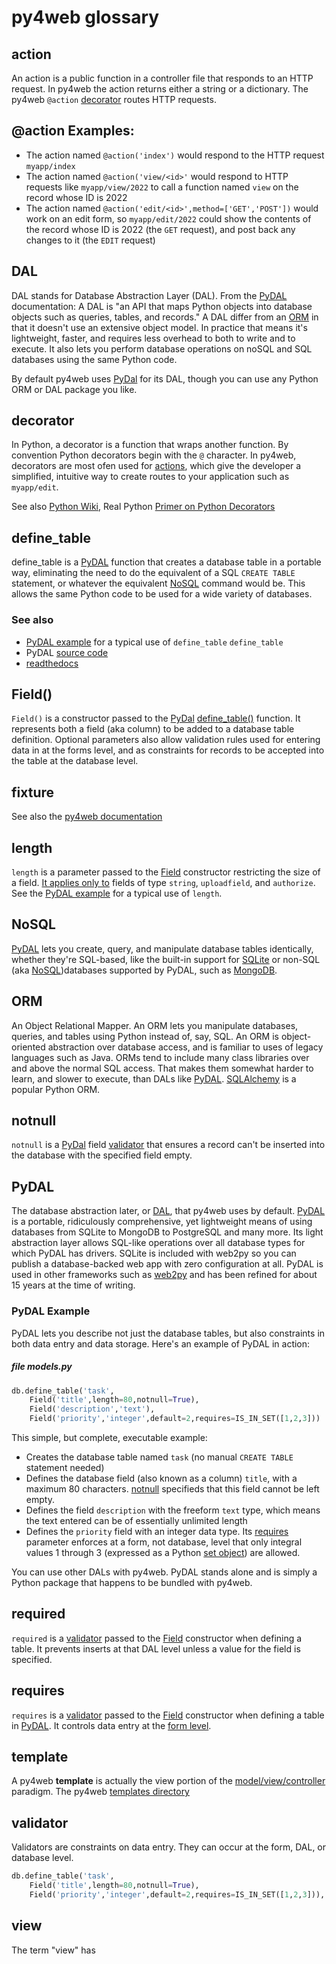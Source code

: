 # py4web glossary

[//]: # "TODO: Unfinished"
[//]: # "Consider define_table insert, truncate, drop, import_from_csv_file http://www.web2py.com/books/default/chapter/29/06/the-database-abstraction-layer#The-DAL-A-quick-tour"
[//]: # "action"
[//]: # "create-model"
[//]: # "create-controller"
[//]: # "create-view"
[//]: # "decorator"
[//]: # "fixture"
[//]: # "mvc"
[//]: # "Field"
[//]: # "required"
[//]: # "requires"
[//]: # "#template"
[//]: # "[templates directory](#templates-directory)"
[//]: # "validator"
[//]: # "view"


## action

An action is a public function in a controller file that responds to an HTTP request. 
In py4web the action returns either a string or a dictionary. The py4web `@action` [decorator](#decorator)
routes HTTP requests.

## @action Examples:

* The action named `@action('index')` would respond to the HTTP request `myapp/index`
* The action named `@action('view/<id>'` would respond to HTTP requests like `myapp/view/2022` to
call a function named `view` on the record whose ID is 2022
* The action named `@action('edit/<id>',method=['GET','POST'])` would work on an edit form, 
so `myapp/edit/2022` could show the contents of the record whose ID is 2022 (the `GET` request),
and post back any changes to it (the `EDIT` request)

## DAL

DAL stands for Database Abstraction Layer (DAL). From the [PyDAL](https://github.com/web2py/pydal) documentation: A DAL is "an API that maps Python objects into database objects such as queries, tables, and records." A DAL differ from an [ORM](#orm) in that it doesn't use an extensive object model. In practice that means it's lightweight, faster, and requires less overhead to both to write and to execute. It also lets you perform database operations on noSQL and SQL databases using the same Python code.

By default py4web uses [PyDal](#pydal) for its DAL, though you can use any Python ORM or DAL package you like.

## decorator

In Python, a decorator is a function that wraps another function. 
By convention Python decorators begin with the `@` character.
In py4web, decorators are most ofen used for [actions](#action), which give the developer a simplified, intuitive
way to create routes to your application such as `myapp/edit`.

See also [Python Wiki](https://wiki.python.org/moin/PythonDecorators), Real Python [Primer on Python Decorators](https://realpython.com/primer-on-python-decorators/)

## define_table

define_table is a [PyDAL](#pydal) function that creates a database table in a portable way, eliminating
the need to do the equivalent of a SQL `CREATE TABLE` statement, or whatever the equivalent [NoSQL](#nosql)
command would be. This allows the same Python code to be used for a wide variety of databases.

### See also

* [PyDAL example](#pydal-example) for a typical use of `define_table` `define_table` 
* PyDAL [source code](https://github.com/web2py/pydal/blob/master/pydal/base.py)
* [readthedocs](https://pydal.readthedocs.io/en/latest/index.html#pydal.base.DAL.define_table)

## Field()

`Field()` is a constructor passed to the [PyDal](#pydal) [define_table()](#define_table) function. 
It represents both a field (aka column) to be added to a database table definition.
Optional parameters also allow validation rules used for entering data in at the forms level, 
and as constraints for records to be accepted into the table at the database level.

## fixture

See also the [py4web documentation](https://py4web.com/_documentation/static/index.html#chapter-04)

## length

`length` is a parameter passed to the [Field](#field) constructor restricting the size of a field. [It applies only to](https://py4web.com/_documentation/static/index.html#chapter-05) fields of type `string`, `uploadfield`, and `authorize`.
See the [PyDAL example](#pydal-example) for a typical use of `length`.

## NoSQL

[PyDAL](#pydal) lets you create, query, and manipulate database tables identically, whether they're
SQL-based, like the built-in support for [SQLite](https://www.sqlite.org/index.html) or non-SQL (aka [NoSQL](https://en.wikipedia.org/wiki/NoSQL))databases supported by PyDAL, such as [MongoDB](https://www.mongodb.com). 


## ORM

An Object Relational Mapper. An ORM lets you manipulate databases, queries, and tables using Python instead of, say, SQL. An ORM is object-oriented abstraction over database access, and is familiar to uses of legacy languages such as Java. ORMs tend to include many class libraries over and above the normal SQL access. That makes them somewhat harder to learn, and slower to execute, than DALs like [PyDAL](#pydal). [SQLAlchemy](https://www.sqlalchemy.org/) is a popular Python ORM.

## notnull
`notnull` is a [PyDal](#pydal) field [validator](#validator) that ensures a record can't be inserted into the database with the specified field empty.

## PyDAL
The database abstraction later, or [DAL](#dal), that py4web uses by default.
[PyDAL](https://github.com/web2py/pydal) is a portable, ridiculously comprehensive, yet lightweight means of using databases from SQLite to MongoDB to PostgreSQL and many more. Its
light abstraction layer allows SQL-like operations over all database types for which PyDAL has drivers. 
SQLite is included with web2py so you can publish a database-backed web app with zero configuration at all. 
PyDAL is used in other frameworks such as [web2py](https://web2py.com) and has been refined for about 15 years at the time of writing. 

### PyDAL Example

PyDAL lets you describe not just the database tables, but also constraints in both data entry and data storage. Here's an example of PyDAL in action:

##### file models.py

```python
db.define_table('task',
    Field('title',length=80,notnull=True),
    Field('description','text'),
    Field('priority','integer',default=2,requires=IS_IN_SET([1,2,3]))
```

This simple, but complete, executable example:
* Creates the database table named `task` (no manual `CREATE TABLE` statement needed)
* Defines the database field (also known as a column) `title`, with a maximum 80 characters. [notnull](#notnull) specifieds that this field cannot be left empty.
* Defines the field `description` with the freeform `text` type, which means the text entered can be of essentially unlimited length
* Defines the `priority` field with an integer data type. Its [requires](#requires) parameter enforces at a form, not database, level that only integral values 1 through 3 (expressed as a Python [set object](https://docs.python.org/3/library/stdtypes.html#set)) are allowed.

You can use other DALs with py4web. PyDAL stands alone and is simply a Python package that happens to be bundled with py4web.

## required

`required` is a [validator](#validator) passed to the [Field](#field) constructor when defining a table. 
It prevents inserts at that DAL level unless a value for the field is specified.

## requires

`requires` is a [validator](#validator) passed to the [Field](#field) constructor when defining a table in [PyDAL](#pydal). It controls data entry
at the [form level](https://py4web.com/_documentation/static/index.html#chapter-05#field-constructor).

## template

A py4web **template** is actually the view portion of the [model/view/controller](#mvc) paradigm. The py4web [templates directory](#templates-directory)

## validator

Validators are constraints on data entry. They can occur at the form, DAL, or database level.

```python
db.define_table('task',
    Field('title',length=80,notnull=True),
    Field('priority','integer',default=2,requires=IS_IN_SET([1,2,3])),
```

## view

The term "view" has

